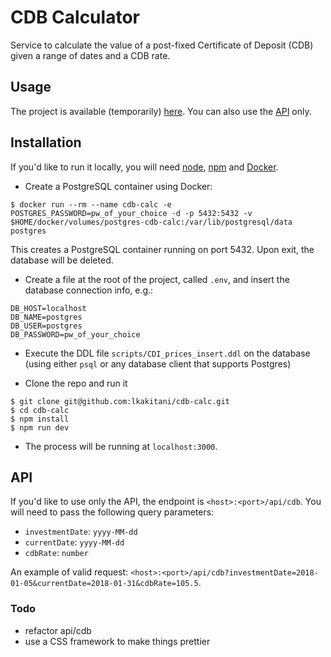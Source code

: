 # CDB Calculator

Service to calculate the value of a post-fixed Certificate of Deposit (CDB) given a range of dates and a CDB rate.

## Usage

The project is available (temporarily) [here](http://54.198.190.124:3000/). You can also use the [API](#api) only.

## Installation

If you'd like to run it locally, you will need [node](http://nodejs.org), [npm](https://npmjs.com) and [Docker](https://www.docker.com/).

* Create a PostgreSQL container using Docker:

```
$ docker run --rm --name cdb-calc -e POSTGRES_PASSWORD=pw_of_your_choice -d -p 5432:5432 -v $HOME/docker/volumes/postgres-cdb-calc:/var/lib/postgresql/data postgres
```
This creates a PostgreSQL container running on port 5432. Upon exit, the database will be deleted.

* Create a file at the root of the project, called `.env`, and insert the database connection info, e.g.:

```
DB_HOST=localhost
DB_NAME=postgres
DB_USER=postgres
DB_PASSWORD=pw_of_your_choice
```

* Execute the DDL file `scripts/CDI_prices_insert.ddl` on the database (using either `psql` or any database client that supports Postgres)

* Clone the repo and run it

```
$ git clone git@github.com:lkakitani/cdb-calc.git
$ cd cdb-calc
$ npm install
$ npm run dev
```

* The process will be running at `localhost:3000`.

## API

If you'd like to use only the API, the endpoint is `<host>:<port>/api/cdb`. You will need to pass the following query parameters:
* `investmentDate`: `yyyy-MM-dd`
* `currentDate`: `yyyy-MM-dd`
* `cdbRate`: `number`

An example of valid request: `<host>:<port>/api/cdb?investmentDate=2018-01-05&currentDate=2018-01-31&cdbRate=105.5`.

### Todo

* refactor api/cdb
* use a CSS framework to make things prettier